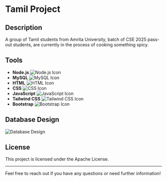 # Tamil Project 

## Description
A group of Tamil students from Amrita University, batch of CSE 2025 pass-out students, are currently in the process of cooking something spicy. 

## Tools
- **Node.js** ![Node.js Icon](https://iconarchive.com/download/i105550/Flat-Icon-Set/Node-js-Logo.ico)
- **MySQL** ![MySQL Icon](https://iconarchive.com/download/i108572/Flat-Icon-Set/MySQL.ico)
- **HTML** ![HTML Icon](https://iconarchive.com/download/i107183/Flat-Icon-Set/HTML-5.ico)
- **CSS** ![CSS Icon](https://iconarchive.com/download/i107186/Flat-Icon-Set/CSS-3.ico)
- **JavaScript** ![JavaScript Icon](https://iconarchive.com/download/i107186/Flat-Icon-Set/JavaScript.ico)
- **Tailwind CSS** ![Tailwind CSS Icon](https://iconarchive.com/download/i116772/Flat-Icon-Set/Tailwind-css-Logo.ico)
- **Bootstrap** ![Bootstrap Icon](https://iconarchive.com/download/i107187/Flat-Icon-Set/Bootstrap-Logo.ico)

## Database Design
![Database Design](https://i.imgur.com/KmL5zqy.png)

## License
This project is licensed under the Apache License.

---

Feel free to reach out if you have any questions or need further information!
